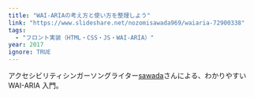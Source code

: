 ```yaml
---
title: "WAI-ARIAの考え方と使い方を整理しよう"
link: "https://www.slideshare.net/nozomisawada969/waiaria-72900338"
tags:
  - "フロント実装（HTML・CSS・JS・WAI-ARIA）"
year: 2017
ignore: TRUE
---
```


アクセシビリティシンガーソングライター[sawada](https://twitter.com/SawadaStdDesign)さんによる、わかりやすい WAI-ARIA 入門。
